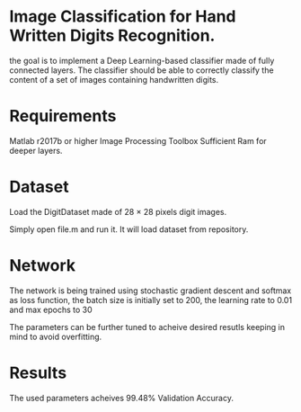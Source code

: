 # Image Classification for Hand Written Digits Recognition.

the goal is to implement a Deep Learning-based classifier made of fully
connected layers.  The classifier should be able to correctly classify the content
of a set of images containing handwritten digits.

# Requirements
Matlab r2017b or higher
Image Processing Toolbox
Sufficient Ram for deeper layers.

# Dataset
Load the DigitDataset made of 28 × 28 pixels digit images.

Simply open file.m and run it. It will load dataset from repository.

# Network
The network is being trained using stochastic gradient descent and softmax as loss
function, the batch size is initially set to 200, the learning rate to 0.01 and max epochs to 30 

The parameters can be further tuned to acheive desired resutls keeping in mind to avoid overfitting.

# Results

The used parameters acheives 99.48% Validation Accuracy.

